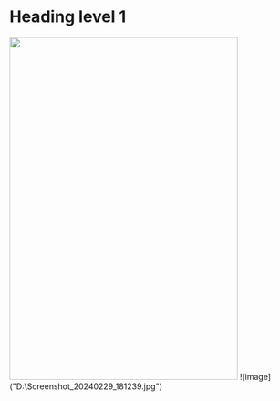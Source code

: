 
# Heading level 1
<img src="D:\Screenshot_20240229_181239.jpg" width="400px" height="600px"/>
![image]("D:\Screenshot_20240229_181239.jpg")
